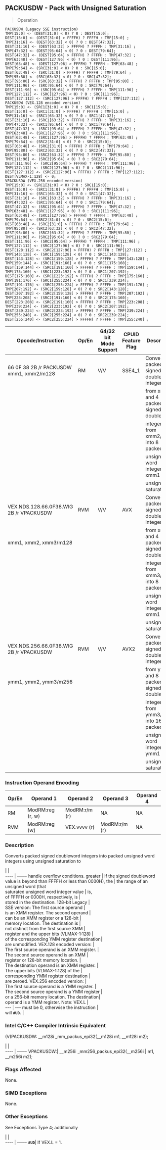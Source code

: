 ## PACKUSDW  -  Pack with Unsigned Saturation

> Operation

``` slim
PACKUSDW (Legacy SSE instruction)
TMP[15:0] <- (DEST[31:0] < 0) ? 0 : DEST[15:0];
DEST[15:0] <- (DEST[31:0] > FFFFH) ? FFFFH : TMP[15:0] ;
TMP[31:16] <- (DEST[63:32] < 0) ? 0 : DEST[47:32];
DEST[31:16] <- (DEST[63:32] > FFFFH) ? FFFFH : TMP[31:16] ;
TMP[47:32] <- (DEST[95:64] < 0) ? 0 : DEST[79:64];
DEST[47:32] <- (DEST[95:64] > FFFFH) ? FFFFH : TMP[47:32] ;
TMP[63:48] <- (DEST[127:96] < 0) ? 0 : DEST[111:96];
DEST[63:48] <- (DEST[127:96] > FFFFH) ? FFFFH : TMP[63:48] ;
TMP[79:64] <- (SRC[31:0] < 0) ? 0 : SRC[15:0];
DEST[63:48] <- (SRC[31:0] > FFFFH) ? FFFFH : TMP[79:64] ;
TMP[95:80] <- (SRC[63:32] < 0) ? 0 : SRC[47:32];
DEST[95:80] <- (SRC[63:32] > FFFFH) ? FFFFH : TMP[95:80] ;
TMP[111:96] <- (SRC[95:64] < 0) ? 0 : SRC[79:64];
DEST[111:96] <- (SRC[95:64] > FFFFH) ? FFFFH : TMP[111:96] ;
TMP[127:112] <- (SRC[127:96] < 0) ? 0 : SRC[111:96];
DEST[127:112] <- (SRC[127:96] > FFFFH) ? FFFFH : TMP[127:112] ;
PACKUSDW (VEX.128 encoded version)
TMP[15:0] <- (SRC1[31:0] < 0) ? 0 : SRC1[15:0];
DEST[15:0] <- (SRC1[31:0] > FFFFH) ? FFFFH : TMP[15:0] ;
TMP[31:16] <- (SRC1[63:32] < 0) ? 0 : SRC1[47:32];
DEST[31:16] <- (SRC1[63:32] > FFFFH) ? FFFFH : TMP[31:16] ;
TMP[47:32] <- (SRC1[95:64] < 0) ? 0 : SRC1[79:64];
DEST[47:32] <- (SRC1[95:64] > FFFFH) ? FFFFH : TMP[47:32] ;
TMP[63:48] <- (SRC1[127:96] < 0) ? 0 : SRC1[111:96];
DEST[63:48] <- (SRC1[127:96] > FFFFH) ? FFFFH : TMP[63:48] ;
TMP[79:64] <- (SRC2[31:0] < 0) ? 0 : SRC2[15:0];
DEST[63:48] <- (SRC2[31:0] > FFFFH) ? FFFFH : TMP[79:64] ;
TMP[95:80] <- (SRC2[63:32] < 0) ? 0 : SRC2[47:32];
DEST[95:80] <- (SRC2[63:32] > FFFFH) ? FFFFH : TMP[95:80] ;
TMP[111:96] <- (SRC2[95:64] < 0) ? 0 : SRC2[79:64];
DEST[111:96] <- (SRC2[95:64] > FFFFH) ? FFFFH : TMP[111:96] ;
TMP[127:112] <- (SRC2[127:96] < 0) ? 0 : SRC2[111:96];
DEST[127:112] <- (SRC2[127:96] > FFFFH) ? FFFFH : TMP[127:112];
DEST[VLMAX-1:128] <- 0;
VPACKUSDW (VEX.256 encoded version)
TMP[15:0] <- (SRC1[31:0] < 0) ? 0 : SRC1[15:0];
DEST[15:0] <- (SRC1[31:0] > FFFFH) ? FFFFH : TMP[15:0] ;
TMP[31:16] <- (SRC1[63:32] < 0) ? 0 : SRC1[47:32];
DEST[31:16] <- (SRC1[63:32] > FFFFH) ? FFFFH : TMP[31:16] ;
TMP[47:32] <- (SRC1[95:64] < 0) ? 0 : SRC1[79:64];
DEST[47:32] <- (SRC1[95:64] > FFFFH) ? FFFFH : TMP[47:32] ;
TMP[63:48] <- (SRC1[127:96] < 0) ? 0 : SRC1[111:96];
DEST[63:48] <- (SRC1[127:96] > FFFFH) ? FFFFH : TMP[63:48] ;
TMP[79:64] <- (SRC2[31:0] < 0) ? 0 : SRC2[15:0];
DEST[63:48] <- (SRC2[31:0] > FFFFH) ? FFFFH : TMP[79:64] ;
TMP[95:80] <- (SRC2[63:32] < 0) ? 0 : SRC2[47:32];
DEST[95:80] <- (SRC2[63:32] > FFFFH) ? FFFFH : TMP[95:80] ;
TMP[111:96] <- (SRC2[95:64] < 0) ? 0 : SRC2[79:64];
DEST[111:96] <- (SRC2[95:64] > FFFFH) ? FFFFH : TMP[111:96] ;
TMP[127:112] <- (SRC2[127:96] < 0) ? 0 : SRC2[111:96];
DEST[128:112] <- (SRC2[127:96] > FFFFH) ? FFFFH : TMP[127:112] ;
TMP[143:128] <- (SRC1[159:128] < 0) ? 0 : SRC1[143:128];
DEST[143:128] <- (SRC1[159:128] > FFFFH) ? FFFFH : TMP[143:128] ;
TMP[159:144] <- (SRC1[191:160] < 0) ? 0 : SRC1[175:160];
DEST[159:144] <- (SRC1[191:160] > FFFFH) ? FFFFH : TMP[159:144] ;
TMP[175:160] <- (SRC1[223:192] < 0) ? 0 : SRC1[207:192];
DEST[175:160] <- (SRC1[223:192] > FFFFH) ? FFFFH : TMP[175:160] ;
TMP[191:176] <- (SRC1[255:224] < 0) ? 0 : SRC1[239:224];
DEST[191:176] <- (SRC1[255:224] > FFFFH) ? FFFFH : TMP[191:176] ;
TMP[207:192] <- (SRC2[159:128] < 0) ? 0 : SRC2[143:128];
DEST[207:192] <- (SRC2[159:128] > FFFFH) ? FFFFH : TMP[207:192] ;
TMP[223:208] <- (SRC2[191:160] < 0) ? 0 : SRC2[175:160];
DEST[223:208] <- (SRC2[191:160] > FFFFH) ? FFFFH : TMP[223:208] ;
TMP[239:224] <- (SRC2[223:192] < 0) ? 0 : SRC2[207:192];
DEST[239:224] <- (SRC2[223:192] > FFFFH) ? FFFFH : TMP[239:224] ;
TMP[255:240] <- (SRC2[255:224] < 0) ? 0 : SRC2[239:224];
DEST[255:240] <- (SRC2[255:224] > FFFFH) ? FFFFH : TMP[255:240] ;

```

 Opcode/Instruction                     | Op/En| 64/32 bit Mode Support| CPUID Feature Flag| Description                                
 ---  | --- | --- | --- | ---
 66 0F 38 2B /r PACKUSDW xmm1, xmm2/m128| RM   | V/V                   | SSE4_1            | Convert 4 packed signed doubleword integers
                                        |      |                       |                   | from xmm1 and 4 packed signed doubleword   
                                        |      |                       |                   | integers from xmm2/m128 into 8 packed      
                                        |      |                       |                   | unsigned word integers in xmm1 using       
                                        |      |                       |                   | unsigned saturation.                       
 VEX.NDS.128.66.0F38.WIG 2B /r VPACKUSDW| RVM  | V/V                   | AVX               | Convert 4 packed signed doubleword integers
 xmm1, xmm2, xmm3/m128                  |      |                       |                   | from xmm2 and 4 packed signed doubleword   
                                        |      |                       |                   | integers from xmm3/m128 into 8 packed      
                                        |      |                       |                   | unsigned word integers in xmm1 using       
                                        |      |                       |                   | unsigned saturation.                       
 VEX.NDS.256.66.0F38.WIG 2B /r VPACKUSDW| RVM  | V/V                   | AVX2              | Convert 8 packed signed doubleword integers
 ymm1, ymm2, ymm3/m256                  |      |                       |                   | from ymm2 and 8 packed signed doubleword   
                                        |      |                       |                   | integers from ymm3/m128 into 16 packed     
                                        |      |                       |                   | unsigned word integers in ymm1 using       
                                        |      |                       |                   | unsigned saturation.                       

### Instruction Operand Encoding
 Op/En| Operand 1       | Operand 2    | Operand 3    | Operand 4
 ---  | --- | --- | --- | ---
 RM   | ModRM:reg (r, w)| ModRM:r/m (r)| NA           | NA       
 RVM  | ModRM:reg (w)   | VEX.vvvv (r) | ModRM:r/m (r)| NA       

### Description
Converts packed signed doubleword integers into packed unsigned word integers
using unsigned saturation to

   | |  
---- | -----
 handle overflow conditions. greater          | If the signed doubleword value is beyond
 than FFFFH or less than 0000H), the          | the range of an unsigned word (that     
 saturated unsigned word integer value        | is,                                     
 of FFFFH or 0000H, respectively, is          |                                         
 stored in the destination. 128-bit Legacy    |                                         
 SSE version: The first source operand        |                                         
 is an XMM register. The second operand       |                                         
 can be an XMM register or a 128-bit          |                                         
 memory location. The destination is          |                                         
 not distinct from the first source XMM       |                                         
 register and the upper bits (VLMAX-1:128)    |                                         
 of the corresponding YMM register destination|                                         
 are unmodified. VEX.128 encoded version:     |                                         
 The first source operand is an XMM register. |                                         
 The second source operand is an XMM          |                                         
 register or 128-bit memory location.         |                                         
 The destination operand is an XMM register.  |                                         
 The upper bits (VLMAX-1:128) of the          |                                         
 corresponding YMM register destination       |                                         
 are zeroed. VEX.256 encoded version:         |                                         
 The first source operand is a YMM register.  |                                         
 The second source operand is a YMM register  |                                         
 or a 256-bit memory location. The destination|                                         
 operand is a YMM register. Note: VEX.L       |                                         
 ---  | ---
 must be 0, otherwise the instruction         |                                         
 will **``#UD.``**                                    |                                         


### Intel C/C++ Compiler Intrinsic Equivalent
(V)PACKUSDW: __m128i _mm_packus_epi32(__m128i m1, __m128i m2);

   | |  
---- | -----
 VPACKUSDW:| __m256i _mm256_packus_epi32(__m256i
           | m1, __m256i m2);                   

### Flags Affected
None.


### SIMD Exceptions
None.


### Other Exceptions
See Exceptions Type 4; additionally

   | |  
---- | -----
 **``#UD``**| If VEX.L = 1.
